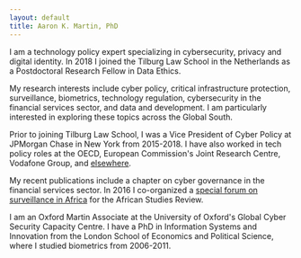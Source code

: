```yaml
---
layout: default
title: Aaron K. Martin, PhD
---
```


I am a technology policy expert specializing in cybersecurity, privacy and digital identity. In 2018 I joined the Tilburg Law School in the Netherlands as a Postdoctoral Research Fellow in Data Ethics.

My research interests include cyber policy, critical infrastructure protection, surveillance, biometrics, technology regulation, cybersecurity in the financial services sector, and data and development. I am particularly interested in exploring these topics across the Global South.

Prior to joining Tilburg Law School, I was a Vice President of Cyber Policy at JPMorgan Chase in New York from 2015-2018. I have also worked in tech policy roles at the OECD, European Commission's Joint Research Centre, Vodafone Group, and <a href="http://sixfouronea.net/professional-history/" target="_blank"> elsewhere</a>.

My recent publications include a chapter on cyber governance in the financial services sector. In 2016 I co-organized a <a href="https://www.cambridge.org/core/journals/african-studies-review/article/div-classtitleintroductiondiv/788C8F5BED1FE9AD46FC2D6613E23160" target="_blank">special forum on surveillance in Africa</a> for the African Studies Review.

I am an Oxford Martin Associate at the University of Oxford's Global Cyber Security Capacity Centre. I have a PhD in Information Systems and Innovation from the London School of Economics and Political Science, where I studied biometrics from 2006-2011.
